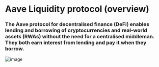 # Aave Liquidity protocol (overview)

### The Aave protocol for decentralised finance (DeFi) enables lending and borrowing of cryptocurrencies and real-world assets (RWAs) without the need for a centralised middleman. They both earn interest from lending and pay it when they borrow.


![image](https://github.com/Holluz/Aave_analysis/assets/128638873/223d1f44-dcd2-43cf-b1a2-d34dbe0762d5)
